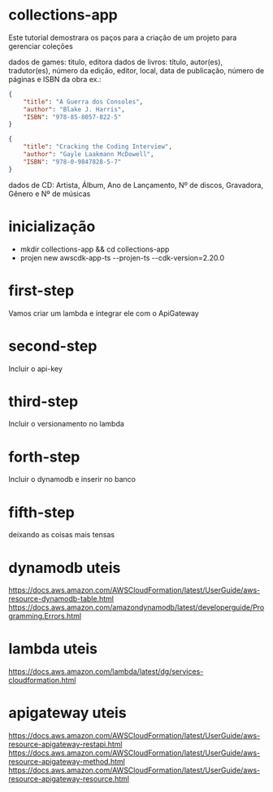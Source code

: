 # collections-app

Este tutorial demostrara os paços para a criação de um projeto para gerenciar coleções

dados de games: titulo, editora
dados de livros: título, autor(es), tradutor(es), número da edição, editor, local, data de publicação, número de páginas e ISBN da obra
ex.:
```json
{
    "title": "A Guerra dos Consoles",
    "author": "Blake J. Harris",
    "ISBN": "978-85-8057-822-5"
}
```
```json
{
    "title": "Cracking the Coding Interview",
    "author": "Gayle Laakmann McDowell",
    "ISBN": "978-0-9847828-5-7"
}
```
dados de CD: Artista, Álbum, Ano de Lançamento, Nº de discos, Gravadora, Gênero e Nº de músicas

# inicialização
* mkdir collections-app && cd collections-app
* projen new awscdk-app-ts --projen-ts --cdk-version=2.20.0

# first-step
Vamos criar um lambda e integrar ele com o ApiGateway

# second-step
Incluir o api-key

# third-step
Incluir o versionamento no lambda

# forth-step
Incluir o dynamodb e inserir no banco

# fifth-step
deixando as coisas mais tensas

# dynamodb uteis
https://docs.aws.amazon.com/AWSCloudFormation/latest/UserGuide/aws-resource-dynamodb-table.html
https://docs.aws.amazon.com/amazondynamodb/latest/developerguide/Programming.Errors.html

# lambda uteis
https://docs.aws.amazon.com/lambda/latest/dg/services-cloudformation.html

# apigateway uteis
https://docs.aws.amazon.com/AWSCloudFormation/latest/UserGuide/aws-resource-apigateway-restapi.html
https://docs.aws.amazon.com/AWSCloudFormation/latest/UserGuide/aws-resource-apigateway-method.html
https://docs.aws.amazon.com/AWSCloudFormation/latest/UserGuide/aws-resource-apigateway-resource.html
